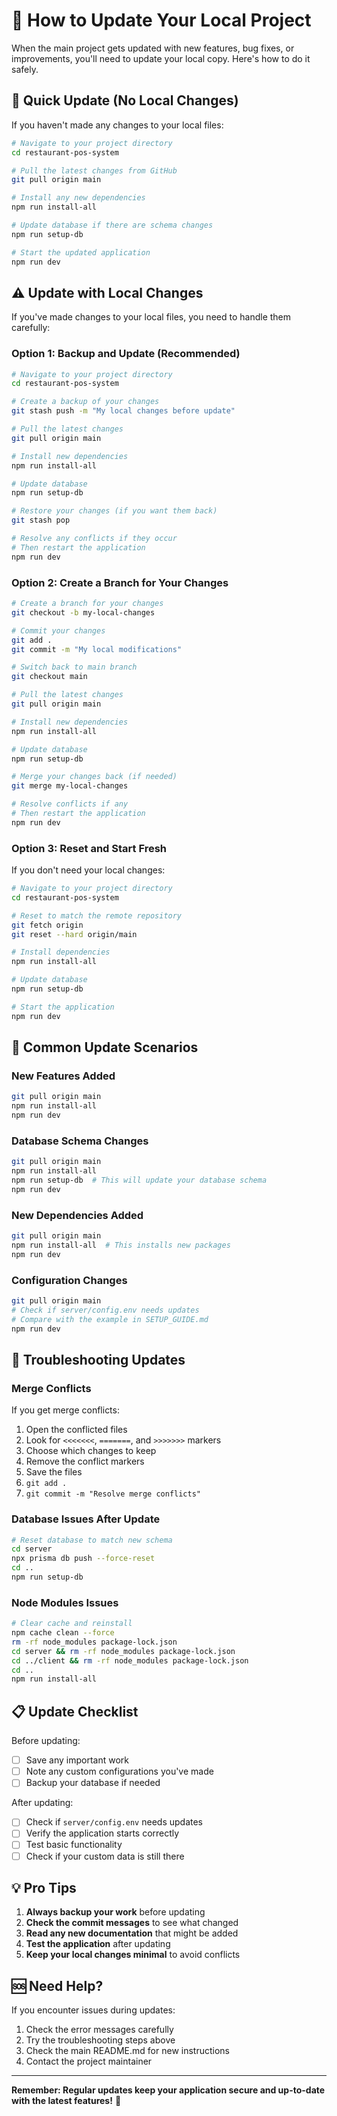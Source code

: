 # 🔄 How to Update Your Local Project

When the main project gets updated with new features, bug fixes, or improvements, you'll need to update your local copy. Here's how to do it safely.

## 🚀 Quick Update (No Local Changes)

If you haven't made any changes to your local files:

```bash
# Navigate to your project directory
cd restaurant-pos-system

# Pull the latest changes from GitHub
git pull origin main

# Install any new dependencies
npm run install-all

# Update database if there are schema changes
npm run setup-db

# Start the updated application
npm run dev
```

## ⚠️ Update with Local Changes

If you've made changes to your local files, you need to handle them carefully:

### Option 1: Backup and Update (Recommended)
```bash
# Navigate to your project directory
cd restaurant-pos-system

# Create a backup of your changes
git stash push -m "My local changes before update"

# Pull the latest changes
git pull origin main

# Install new dependencies
npm run install-all

# Update database
npm run setup-db

# Restore your changes (if you want them back)
git stash pop

# Resolve any conflicts if they occur
# Then restart the application
npm run dev
```

### Option 2: Create a Branch for Your Changes
```bash
# Create a branch for your changes
git checkout -b my-local-changes

# Commit your changes
git add .
git commit -m "My local modifications"

# Switch back to main branch
git checkout main

# Pull the latest changes
git pull origin main

# Install new dependencies
npm run install-all

# Update database
npm run setup-db

# Merge your changes back (if needed)
git merge my-local-changes

# Resolve conflicts if any
# Then restart the application
npm run dev
```

### Option 3: Reset and Start Fresh
If you don't need your local changes:
```bash
# Navigate to your project directory
cd restaurant-pos-system

# Reset to match the remote repository
git fetch origin
git reset --hard origin/main

# Install dependencies
npm run install-all

# Update database
npm run setup-db

# Start the application
npm run dev
```

## 🔧 Common Update Scenarios

### New Features Added
```bash
git pull origin main
npm run install-all
npm run dev
```

### Database Schema Changes
```bash
git pull origin main
npm run install-all
npm run setup-db  # This will update your database schema
npm run dev
```

### New Dependencies Added
```bash
git pull origin main
npm run install-all  # This installs new packages
npm run dev
```

### Configuration Changes
```bash
git pull origin main
# Check if server/config.env needs updates
# Compare with the example in SETUP_GUIDE.md
npm run dev
```

## 🚨 Troubleshooting Updates

### Merge Conflicts
If you get merge conflicts:
1. Open the conflicted files
2. Look for `<<<<<<<`, `=======`, and `>>>>>>>` markers
3. Choose which changes to keep
4. Remove the conflict markers
5. Save the files
6. `git add .`
7. `git commit -m "Resolve merge conflicts"`

### Database Issues After Update
```bash
# Reset database to match new schema
cd server
npx prisma db push --force-reset
cd ..
npm run setup-db
```

### Node Modules Issues
```bash
# Clear cache and reinstall
npm cache clean --force
rm -rf node_modules package-lock.json
cd server && rm -rf node_modules package-lock.json
cd ../client && rm -rf node_modules package-lock.json
cd ..
npm run install-all
```

## 📋 Update Checklist

Before updating:
- [ ] Save any important work
- [ ] Note any custom configurations you've made
- [ ] Backup your database if needed

After updating:
- [ ] Check if `server/config.env` needs updates
- [ ] Verify the application starts correctly
- [ ] Test basic functionality
- [ ] Check if your custom data is still there

## 💡 Pro Tips

1. **Always backup your work** before updating
2. **Check the commit messages** to see what changed
3. **Read any new documentation** that might be added
4. **Test the application** after updating
5. **Keep your local changes minimal** to avoid conflicts

## 🆘 Need Help?

If you encounter issues during updates:
1. Check the error messages carefully
2. Try the troubleshooting steps above
3. Check the main README.md for new instructions
4. Contact the project maintainer

---

**Remember: Regular updates keep your application secure and up-to-date with the latest features!** 🚀 